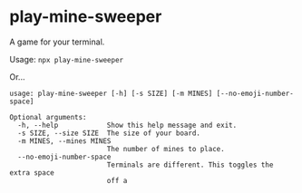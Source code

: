 # play-mine-sweeper

A game for your terminal.

Usage: `npx play-mine-sweeper`

Or...
```
usage: play-mine-sweeper [-h] [-s SIZE] [-m MINES] [--no-emoji-number-space]

Optional arguments:
  -h, --help            Show this help message and exit.
  -s SIZE, --size SIZE  The size of your board.
  -m MINES, --mines MINES
                        The number of mines to place.
  --no-emoji-number-space
                        Terminals are different. This toggles the extra space 
                        off a
```
